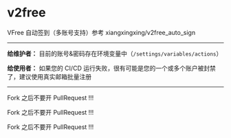 # v2free
VFree 自动签到（多账号支持）参考 xiangxingxing/v2free_auto_sign

---

**给维护者：** 目前的账号&密码存在环境变量中（`/settings/variables/actions`）

**给使用者：** 如果您的 CI/CD 运行失败，很有可能是您的一个或多个账户被封禁了，建议使用真实邮箱批量注册

---

Fork 之后不要开 PullRequest !!!

Fork 之后不要开 PullRequest !!!

Fork 之后不要开 PullRequest !!!
